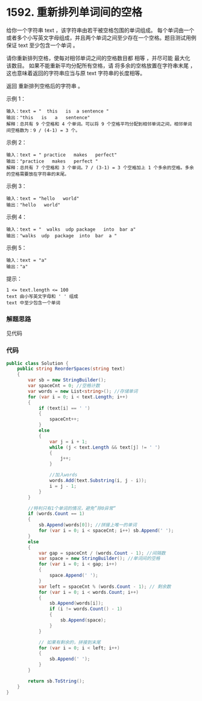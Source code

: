 # 1592. 重新排列单词间的空格
给你一个字符串 text ，该字符串由若干被空格包围的单词组成。
每个单词由一个或者多个小写英文字母组成，并且两个单词之间至少存在一个空格。题目测试用例保证 text 至少包含一个单词 。

请你重新排列空格，使每对相邻单词之间的空格数目都 相等 ，并尽可能 最大化 该数目。
如果不能重新平均分配所有空格，请 将多余的空格放置在字符串末尾 ，这也意味着返回的字符串应当与原 text 字符串的长度相等。

返回 重新排列空格后的字符串 。

示例 1：
```
输入：text = "  this   is  a sentence "
输出："this   is   a   sentence"
解释：总共有 9 个空格和 4 个单词。可以将 9 个空格平均分配到相邻单词之间，相邻单词间空格数为：9 / (4-1) = 3 个。
```
示例 2：
```
输入：text = " practice   makes   perfect"
输出："practice   makes   perfect "
解释：总共有 7 个空格和 3 个单词。7 / (3-1) = 3 个空格加上 1 个多余的空格。多余的空格需要放在字符串的末尾。
```
示例 3：
```
输入：text = "hello   world"
输出："hello   world"
```
示例 4：
```
输入：text = "  walks  udp package   into  bar a"
输出："walks  udp  package  into  bar  a "
```
示例 5：
```
输入：text = "a"
输出："a"
```

提示：
```
1 <= text.length <= 100
text 由小写英文字母和 ' ' 组成
text 中至少包含一个单词
```

### 解题思路
见代码
### 代码

```csharp
public class Solution {
    public string ReorderSpaces(string text)
    {
        var sb = new StringBuilder();
        var spaceCnt = 0; //空格计数
        var words = new List<string>(); //存储单词
        for (var i = 0; i < text.Length; i++)
        {
            if (text[i] == ' ')
            {
                spaceCnt++;
            }
            else
            {
                var j = i + 1;
                while (j < text.Length && text[j] != ' ')
                {
                    j++;
                }

                //加入words
                words.Add(text.Substring(i, j - i));
                i = j - 1;
            }
        }

        //特判只有1个单词的情况，避免”除0异常“
        if (words.Count == 1)
        {
            sb.Append(words[0]); //拼接上唯一的单词
            for (var i = 0; i < spaceCnt; i++) sb.Append(' ');
        }
        else
        {
            var gap = spaceCnt / (words.Count - 1); //间隔数
            var space = new StringBuilder(); //单词间的空格
            for (var i = 0; i < gap; i++)
            {
                space.Append(' ');
            }
            var left = spaceCnt % (words.Count - 1); // 剩余数
            for (var i = 0; i < words.Count; i++)
            {
                sb.Append(words[i]);
                if (i != words.Count() - 1)
                {
                    sb.Append(space);
                }
            }

            // 如果有剩余的，拼接到末尾
            for (var i = 0; i < left; i++)
            {
                sb.Append(' ');
            }
        }

        return sb.ToString();
    }
}
```
